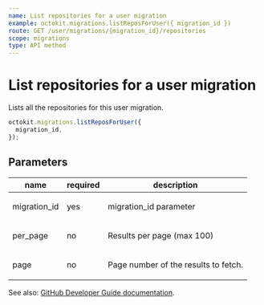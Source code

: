 ```yaml
---
name: List repositories for a user migration
example: octokit.migrations.listReposForUser({ migration_id })
route: GET /user/migrations/{migration_id}/repositories
scope: migrations
type: API method
---
```


# List repositories for a user migration

Lists all the repositories for this user migration.

```js
octokit.migrations.listReposForUser({
  migration_id,
});
```

## Parameters

<table>
  <thead>
    <tr>
      <th>name</th>
      <th>required</th>
      <th>description</th>
    </tr>
  </thead>
  <tbody>
    <tr><td>migration_id</td><td>yes</td><td>

migration_id parameter

</td></tr>
<tr><td>per_page</td><td>no</td><td>

Results per page (max 100)

</td></tr>
<tr><td>page</td><td>no</td><td>

Page number of the results to fetch.

</td></tr>
  </tbody>
</table>

See also: [GitHub Developer Guide documentation](https://docs.github.com/rest/reference/migrations#list-repositories-for-a-user-migration).
